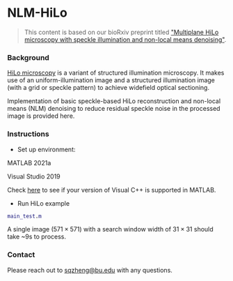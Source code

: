 # NLM-HiLo

> This content is based on our bioRxiv preprint titled ["Multiplane HiLo microscopy with speckle illumination and non-local means denoising"](https://www.biorxiv.org/content/10.1101/2023.09.08.556851v1).


### Background

[HiLo microscopy](https://sites.bu.edu/biomicroscopy/research/hilo/) is a variant of structured illumination microscopy. It makes use of an uniform-illumination image and a structured illumination image (with a grid or speckle pattern) to achieve widefield optical sectioning.

Implementation of basic speckle-based HiLo reconstruction and non-local means (NLM) denoising to reduce residual speckle noise in the processed image is provided here.

### Instructions

 - Set up environment:

MATLAB 2021a 

Visual Studio 2019 

Check [here](https://www.mathworks.com/support/requirements/previous-releases.html) to see if your version of Visual C++ is supported in MATLAB.

 - Run HiLo example
```Matlab
main_test.m
```
A single image $(571\times 571)$ with a search window width of $31\times 31$ should take ~9s to process.

### Contact
Please reach out to <sqzheng@bu.edu> with any questions.
